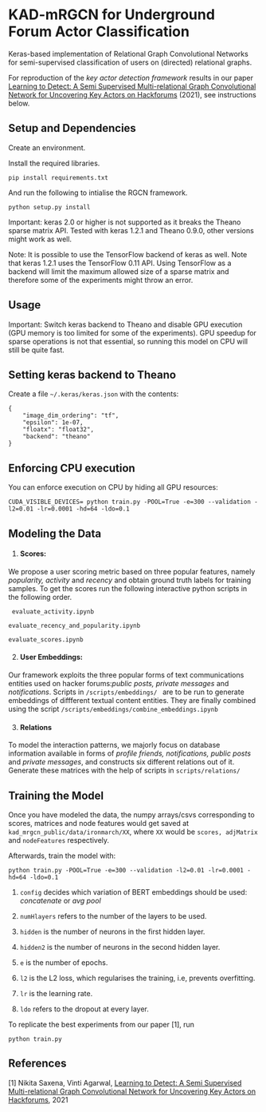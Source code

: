 # KAD-mRGCN for Underground Forum Actor Classification

Keras-based implementation of Relational Graph Convolutional Networks for semi-supervised classification of users on (directed) relational graphs.

For reproduction of the *key actor detection framework* results in our paper [Learning to Detect: A Semi Supervised Multi-relational Graph Convolutional Network for Uncovering Key Actors on Hackforums]() (2021), see instructions below.


## Setup and Dependencies

Create an environment.

Install the required libraries.

``` pip install requirements.txt ```

And run the following to intialise the RGCN framework.

```python setup.py install```

Important: keras 2.0 or higher is not supported as it breaks the Theano sparse matrix API. Tested with keras 1.2.1 and Theano 0.9.0, other versions might work as well.

Note: It is possible to use the TensorFlow backend of keras as well. Note that keras 1.2.1 uses the TensorFlow 0.11 API. Using TensorFlow as a backend will limit the maximum allowed size of a sparse matrix and therefore some of the experiments might throw an error.

## Usage

Important: Switch keras backend to Theano and disable GPU execution (GPU memory is too limited for some of the experiments). GPU speedup for sparse operations is not that essential, so running this model on CPU will still be quite fast.

## Setting keras backend to Theano

Create a file `~/.keras/keras.json` with the contents:

```
{
    "image_dim_ordering": "tf",
    "epsilon": 1e-07,
    "floatx": "float32",
    "backend": "theano"
}
```

## Enforcing CPU execution

You can enforce execution on CPU by hiding all GPU resources:
```
CUDA_VISIBLE_DEVICES= python train.py -POOL=True -e=300 --validation -l2=0.01 -lr=0.0001 -hd=64 -ldo=0.1
```

## Modeling the Data

1. #### Scores:  
We propose a user scoring metric based on three popular features, namely *popularity, activity* and *recency* and obtain ground truth labels for training samples. To get the scores run the following interactive python scripts in the following order.

``` evaluate_activity.ipynb```

```evaluate_recency_and_popularity.ipynb```

```evaluate_scores.ipynb ```


2. #### User Embeddings:  
Our framework exploits the three popular forms of text communications entities used on hacker forums:*public posts, private messages* and *notifications*. Scripts in  ```/scripts/embeddings/ ``` are to be run to generate embeddings of diffferent textual content entities. They are finally combined using the script ```/scripts/embeddings/combine_embeddings.ipynb```

3. #### Relations
To model the interaction patterns, we majorly focus on database information available in forms of *profile friends, notifications, public posts* and *private messages*, and constructs six different relations out of it. Generate these matrices with the help of scripts in ```scripts/relations/```


## Training the Model

Once you have modeled the data, the numpy arrays/csvs corresponding to scores, matrices and node features would get saved at ```kad_mrgcn_public/data/ironmarch/XX```, where ```XX``` would be ```scores, adjMatrix``` and ```nodeFeatures``` respectively.

Afterwards, train the model with:

```
python train.py -POOL=True -e=300 --validation -l2=0.01 -lr=0.0001 -hd=64 -ldo=0.1
```
1. ```config``` decides which variation of BERT embeddings should be used: *concatenate* or *avg pool*

2. ```numHlayers``` refers to the number of the layers to be used.

3. ```hidden``` is the number of neurons in the first hidden layer.

4. ```hidden2``` is the number of neurons in the second hidden layer.

5. ```e``` is the number of epochs.

6. ```l2``` is the L2 loss, which regularises the training, i.e, prevents overfitting.

7. ```lr``` is the learning rate.

8. ```ldo``` refers to the dropout at every layer.


To replicate the best experiments from our paper [1], run

```
python train.py
```


## References

[1] Nikita Saxena, Vinti Agarwal, [Learning to Detect: A Semi Supervised Multi-relational Graph Convolutional Network for Uncovering Key Actors on Hackforums](), 2021


<!-- ## Cite

Please cite our paper if you use this code in your own work:

```
@article{xx,
  title={Learning to Detect: A Semi SupervisedMulti-relational Graph Convolutional Network forUncovering Key Actors on Hackforums},
  author={Nikita Saxena, Vinti Agarwal},
  journal={arXiv preprint arXiv:1703.06103},
  year={2021}
} -->
